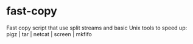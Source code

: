 fast-copy
=========

Fast copy script that use split streams and basic Unix tools to speed up: pigz | tar | netcat | screen | mkfifo
